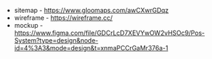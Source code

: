 - sitemap - https://www.gloomaps.com/awCXwrGDqz
- wireframe - https://wireframe.cc/
- mockup - https://www.figma.com/file/GDCrLcD7XEVYwOW2vHSOc9/Pos-System?type=design&node-id=4%3A3&mode=design&t=xnmaPCCrGaMr376a-1